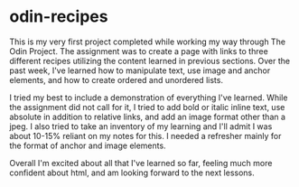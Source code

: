 # odin-recipes

This is my very first project completed while working my way through The Odin Project. The assignment was to create a page with links to three different recipes utilizing the content learned in previous sections. Over the past week, I've learned how to manipulate text, use image and anchor elements, and how to create ordered and unordered lists. 

I tried my best to include a demonstration of everything I've learned. While the assignment did not call for it, I tried to add bold or italic inline text, use absolute in addition to relative links, and add an image format other than a jpeg. I also tried to take an inventory of my learning and I'll admit I was about 10-15% reliant on my notes for this. I needed a refresher mainly for the format of anchor and image elements.

Overall I'm excited about all that I've learned so far, feeling much more confident about html, and am looking forward to the next lessons. 
